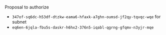 Proposal to authorize
- `347of-sq6dc-h53df-dtzkw-eama6-hfaxk-a7ghn-oumsd-jf2qy-tqvqc-wqe`
for subnet
- `eq6en-6jqla-fbu5s-daskr-h6hx2-376n5-iqabl-qgrng-gfqmv-n3yjr-mqe`